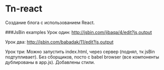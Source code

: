 # Tn-react

Создание блога с использованием React.

###JsBin examples
Урок один: http://jsbin.com/jibaqa/4/edit?js,output

Урок два: http://jsbin.com/babadak/11/edit?js,output

Урок три: Можно запустить index.html, через сервер (поднял, тк jsBin подтупливает). Без сборщиков, посто с babel browser (все компоненты дублированы в app.js). Добавлены стили.